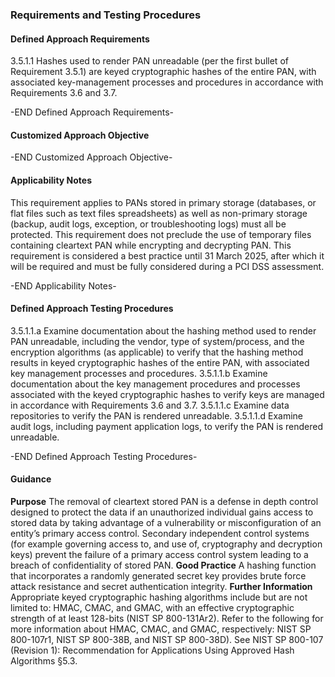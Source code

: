### Requirements and Testing Procedures

#### Defined Approach Requirements
3.5.1.1 Hashes used to render PAN unreadable (per the first bullet of Requirement 3.5.1) are keyed cryptographic hashes of the entire PAN, with associated key-management processes and procedures in accordance with Requirements 3.6 and 3.7.

-END Defined Approach Requirements- 
#### Customized Approach Objective



-END Customized Approach Objective- 
#### Applicability Notes
This requirement applies to PANs stored in primary storage (databases, or flat files such as text files spreadsheets) as well as non-primary storage (backup, audit logs, exception, or troubleshooting logs) must all be protected.
This requirement does not preclude the use of temporary files containing cleartext PAN while encrypting and decrypting PAN.
This requirement is considered a best practice until 31 March 2025, after which it will be required and must be fully considered during a PCI DSS assessment.

-END Applicability Notes- 
#### Defined Approach Testing Procedures
3.5.1.1.a Examine documentation about the hashing method used to render PAN unreadable, including the vendor, type of system/process, and the encryption algorithms (as applicable) to verify that the hashing method results in keyed cryptographic hashes of the entire PAN, with associated key management processes and procedures.
3.5.1.1.b Examine documentation about the key management procedures and processes associated with the keyed cryptographic hashes to verify keys are managed in accordance with Requirements 3.6 and 3.7.
3.5.1.1.c Examine data repositories to verify the PAN is rendered unreadable.
3.5.1.1.d Examine audit logs, including payment application logs, to verify the PAN is rendered unreadable.

-END Defined Approach Testing Procedures- 
#### Guidance
**Purpose**
The removal of cleartext stored PAN is a defense in depth control designed to protect the data if an unauthorized individual gains access to stored data by taking advantage of a vulnerability or misconfiguration of an entity’s primary access control.
Secondary independent control systems (for example governing access to, and use of, cryptography and decryption keys) prevent the failure of a primary access control system leading to a breach of confidentiality of stored PAN.
**Good Practice**
A hashing function that incorporates a randomly generated secret key provides brute force attack resistance and secret authentication integrity.
**Further Information**
Appropriate keyed cryptographic hashing algorithms include but are not limited to: HMAC, CMAC, and GMAC, with an effective cryptographic strength of at least 128-bits (NIST SP 800-131Ar2).
Refer to the following for more information about HMAC, CMAC, and GMAC, respectively: NIST SP 800-107r1, NIST SP 800-38B, and NIST SP 800-38D).
See NIST SP 800-107 (Revision 1): Recommendation for Applications Using Approved Hash Algorithms §5.3.
